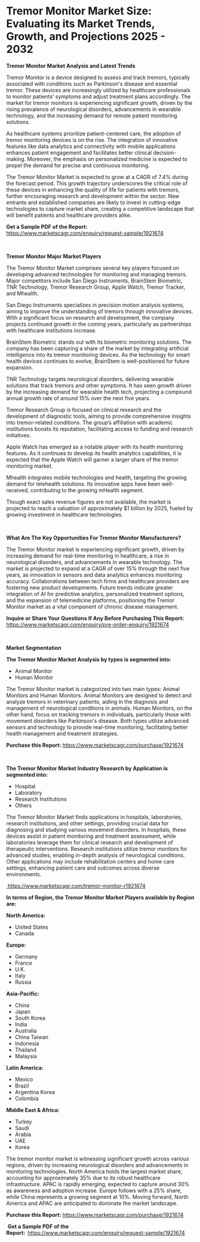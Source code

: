 <p><h1>Tremor Monitor Market Size: Evaluating its Market Trends, Growth, and Projections 2025 - 2032</h1></p><p><strong>Tremor Monitor Market Analysis and Latest Trends</strong></p>
<p><p>Tremor Monitor is a device designed to assess and track tremors, typically associated with conditions such as Parkinson's disease and essential tremor. These devices are increasingly utilized by healthcare professionals to monitor patients’ symptoms and adjust treatment plans accordingly. The market for tremor monitors is experiencing significant growth, driven by the rising prevalence of neurological disorders, advancements in wearable technology, and the increasing demand for remote patient monitoring solutions.</p><p>As healthcare systems prioritize patient-centered care, the adoption of tremor monitoring devices is on the rise. The integration of innovative features like data analytics and connectivity with mobile applications enhances patient engagement and facilitates better clinical decision-making. Moreover, the emphasis on personalized medicine is expected to propel the demand for precise and continuous monitoring.</p><p>The Tremor Monitor Market is expected to grow at a CAGR of 7.4% during the forecast period. This growth trajectory underscores the critical role of these devices in enhancing the quality of life for patients with tremors, further encouraging research and development within the sector. New entrants and established companies are likely to invest in cutting-edge technologies to capture market share, creating a competitive landscape that will benefit patients and healthcare providers alike.</p></p>
<p><strong>Get a Sample PDF of the Report:&nbsp;</strong> <a href="https://www.marketscagr.com/enquiry/request-sample/1921674?utm_campaign=3087&utm_medium=2&utm_source=Github&utm_content=ia&utm_term=16042025&utm_id=tremor-monitor">https://www.marketscagr.com/enquiry/request-sample/1921674</a></p>
<p>&nbsp;</p>
<p><strong>Tremor Monitor Major Market Players</strong></p>
<p><p>The Tremor Monitor Market comprises several key players focused on developing advanced technologies for monitoring and managing tremors. Major competitors include San Diego Instruments, BrainStem Biometric, TNR Technology, Tremor Research Group, Apple Watch, Tremor Tracker, and Mhealth.</p><p>San Diego Instruments specializes in precision motion analysis systems, aiming to improve the understanding of tremors through innovative devices. With a significant focus on research and development, the company projects continued growth in the coming years, particularly as partnerships with healthcare institutions increase.</p><p>BrainStem Biometric stands out with its biometric monitoring solutions. The company has been capturing a share of the market by integrating artificial intelligence into its tremor monitoring devices. As the technology for smart health devices continues to evolve, BrainStem is well-positioned for future expansion.</p><p>TNR Technology targets neurological disorders, delivering wearable solutions that track tremors and other symptoms. It has seen growth driven by the increasing demand for wearable health tech, projecting a compound annual growth rate of around 15% over the next five years.</p><p>Tremor Research Group is focused on clinical research and the development of diagnostic tools, aiming to provide comprehensive insights into tremor-related conditions. The group’s affiliation with academic institutions boosts its reputation, facilitating access to funding and research initiatives.</p><p>Apple Watch has emerged as a notable player with its health monitoring features. As it continues to develop its health analytics capabilities, it is expected that the Apple Watch will garner a larger share of the tremor monitoring market.</p><p>Mhealth integrates mobile technologies and health, targeting the growing demand for telehealth solutions. Its innovative apps have been well-received, contributing to the growing mHealth segment.</p><p>Though exact sales revenue figures are not available, the market is projected to reach a valuation of approximately $1 billion by 2025, fueled by growing investment in healthcare technologies.</p></p>
<p>&nbsp;</p>
<p><strong>What Are The Key Opportunities For Tremor Monitor Manufacturers?</strong></p>
<p><p>The Tremor Monitor market is experiencing significant growth, driven by increasing demand for real-time monitoring in healthcare, a rise in neurological disorders, and advancements in wearable technology. The market is projected to expand at a CAGR of over 15% through the next five years, as innovation in sensors and data analytics enhances monitoring accuracy. Collaborations between tech firms and healthcare providers are fostering new product developments. Future trends indicate greater integration of AI for predictive analytics, personalized treatment options, and the expansion of telemedicine platforms, positioning the Tremor Monitor market as a vital component of chronic disease management.</p></p>
<p><strong>Inquire or Share Your Questions If Any Before Purchasing This Report:</strong> <a href="https://www.marketscagr.com/enquiry/pre-order-enquiry/1921674?utm_campaign=3087&utm_medium=2&utm_source=Github&utm_content=ia&utm_term=16042025&utm_id=tremor-monitor">https://www.marketscagr.com/enquiry/pre-order-enquiry/1921674</a></p>
<p>&nbsp;</p>
<p><strong>Market Segmentation</strong></p>
<p><strong>The Tremor Monitor Market Analysis by types is segmented into:</strong></p>
<p><ul><li>Animal Monitor</li><li>Human Monitor</li></ul></p>
<p><p>The Tremor Monitor market is categorized into two main types: Animal Monitors and Human Monitors. Animal Monitors are designed to detect and analyze tremors in veterinary patients, aiding in the diagnosis and management of neurological conditions in animals. Human Monitors, on the other hand, focus on tracking tremors in individuals, particularly those with movement disorders like Parkinson's disease. Both types utilize advanced sensors and technology to provide real-time monitoring, facilitating better health management and treatment strategies.</p></p>
<p><strong>Purchase this Report:&nbsp;</strong><a href="https://www.marketscagr.com/purchase/1921674?utm_campaign=3087&utm_medium=2&utm_source=Github&utm_content=ia&utm_term=16042025&utm_id=tremor-monitor">https://www.marketscagr.com/purchase/1921674</a></p>
<p>&nbsp;</p>
<p><strong>The Tremor Monitor Market Industry Research by Application is segmented into:</strong></p>
<p><ul><li>Hospital</li><li>Laboratory</li><li>Research Institutions</li><li>Others</li></ul></p>
<p><p>The Tremor Monitor Market finds applications in hospitals, laboratories, research institutions, and other settings, providing crucial data for diagnosing and studying various movement disorders. In hospitals, these devices assist in patient monitoring and treatment assessment, while laboratories leverage them for clinical research and development of therapeutic interventions. Research institutions utilize tremor monitors for advanced studies, enabling in-depth analysis of neurological conditions. Other applications may include rehabilitation centers and home care settings, enhancing patient care and outcomes across diverse environments.</p></p>
<p><a href="https://www.marketscagr.com/tremor-monitor-r1921674?utm_campaign=3087&utm_medium=2&utm_source=Github&utm_content=ia&utm_term=16042025&utm_id=tremor-monitor">&nbsp;https://www.marketscagr.com/tremor-monitor-r1921674</a></p>
<p><strong>In terms of Region, the Tremor Monitor Market Players available by Region are:</strong></p>
<p>
    <p> <strong> North America: </strong>
        <ul>
            <li>United States</li>
            <li>Canada</li>
        </ul>
        </p> 
    <p> <strong> Europe: </strong>
        <ul>
            <li>Germany</li>
            <li>France</li>
            <li>U.K.</li>
            <li>Italy</li>
            <li>Russia</li>
        </ul>
        </p> 
    <p> <strong> Asia-Pacific: </strong>
        <ul>
            <li>China</li>
            <li>Japan</li>
            <li>South Korea</li>
            <li>India</li>
            <li>Australia</li>
            <li>China Taiwan</li>
            <li>Indonesia</li>
            <li>Thailand</li>
            <li>Malaysia</li>
        </ul>
        </p> 
    <p> <strong> Latin America: </strong>
        <ul>
            <li>Mexico</li>
            <li>Brazil</li>
            <li>Argentina Korea</li>
            <li>Colombia</li>
        </ul>
        </p> 
    <p> <strong> Middle East & Africa: </strong>
        <ul>
            <li>Turkey</li>
            <li>Saudi</li>
            <li>Arabia</li>
            <li>UAE</li>
            <li>Korea</li>
        </ul>
    </p>
    </p>
<p><p>The tremor monitor market is witnessing significant growth across various regions, driven by increasing neurological disorders and advancements in monitoring technologies. North America holds the largest market share, accounting for approximately 35% due to its robust healthcare infrastructure. APAC is rapidly emerging, expected to capture around 30% as awareness and adoption increase. Europe follows with a 25% share, while China represents a growing segment at 10%. Moving forward, North America and APAC are anticipated to dominate the market landscape.</p></p>
<p><strong>Purchase this Report: </strong><a href="https://www.marketscagr.com/purchase/1921674?utm_campaign=3087&utm_medium=2&utm_source=Github&utm_content=ia&utm_term=16042025&utm_id=tremor-monitor">https://www.marketscagr.com/purchase/1921674</a></p>
<p>&nbsp;<strong>Get a Sample PDF of the Report:&nbsp;&nbsp;</strong><a href="https://www.marketscagr.com/enquiry/request-sample/1921674?utm_campaign=3087&utm_medium=2&utm_source=Github&utm_content=ia&utm_term=16042025&utm_id=tremor-monitor">https://www.marketscagr.com/enquiry/request-sample/1921674</a></p>
<p><strong></strong></p>
<p><p></p><p></p><p></p></p>